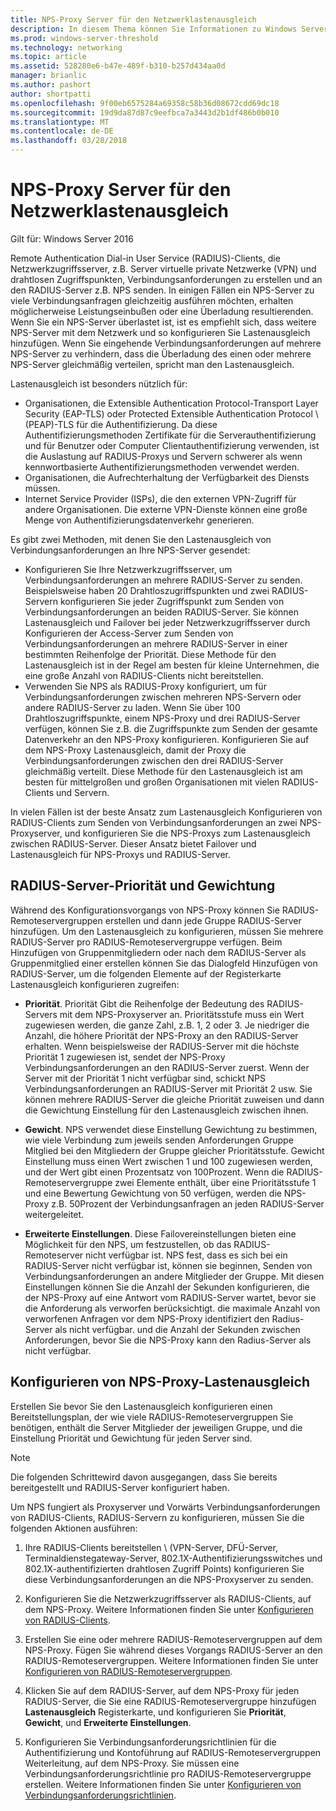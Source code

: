 ```yaml
---
title: NPS-Proxy Server für den Netzwerklastenausgleich
description: In diesem Thema können Sie Informationen zu Windows Server2016 und Windows10-VPN-Features und Funktionen.
ms.prod: windows-server-threshold
ms.technology: networking
ms.topic: article
ms.assetid: 528280e6-b47e-489f-b310-b257d434aa0d
manager: brianlic
ms.author: pashort
author: shortpatti
ms.openlocfilehash: 9f00eb6575284a69358c58b36d08672cdd69dc18
ms.sourcegitcommit: 19d9da87d87c9eefbca7a3443d2b1df486b0b010
ms.translationtype: MT
ms.contentlocale: de-DE
ms.lasthandoff: 03/28/2018
---
```

# <a name="nps-proxy-server-load-balancing"></a>NPS-Proxy Server für den Netzwerklastenausgleich

Gilt für: Windows Server 2016

Remote Authentication Dial-in User Service (RADIUS)-Clients, die Netzwerkzugriffsserver, z.B. Server virtuelle private Netzwerke (VPN) und drahtlosen Zugriffspunkten, Verbindungsanforderungen zu erstellen und an den RADIUS-Server z.B. NPS senden. In einigen Fällen ein NPS-Server zu viele Verbindungsanfragen gleichzeitig ausführen möchten, erhalten möglicherweise Leistungseinbußen oder eine Überladung resultierenden. Wenn Sie ein NPS-Server überlastet ist, ist es empfiehlt sich, dass weitere NPS-Server mit dem Netzwerk und so konfigurieren Sie Lastenausgleich hinzufügen. Wenn Sie eingehende Verbindungsanforderungen auf mehrere NPS-Server zu verhindern, dass die Überladung des einen oder mehrere NPS-Server gleichmäßig verteilen, spricht man den Lastenausgleich.

Lastenausgleich ist besonders nützlich für:

- Organisationen, die Extensible Authentication Protocol-Transport Layer Security \(EAP-TLS\) oder Protected Extensible Authentication Protocol \ (PEAP\)-TLS für die Authentifizierung. Da diese Authentifizierungsmethoden Zertifikate für die Serverauthentifizierung und für Benutzer oder Computer Clientauthentifizierung verwenden, ist die Auslastung auf RADIUS-Proxys und Servern schwerer als wenn kennwortbasierte Authentifizierungsmethoden verwendet werden.
- Organisationen, die Aufrechterhaltung der Verfügbarkeit des Diensts müssen.
- Internet Service Provider \(ISPs\), die den externen VPN-Zugriff für andere Organisationen. Die externe VPN-Dienste können eine große Menge von Authentifizierungsdatenverkehr generieren.

Es gibt zwei Methoden, mit denen Sie den Lastenausgleich von Verbindungsanforderungen an Ihre NPS-Server gesendet:

- Konfigurieren Sie Ihre Netzwerkzugriffsserver, um Verbindungsanforderungen an mehrere RADIUS-Server zu senden. Beispielsweise haben 20 Drahtloszugriffspunkten und zwei RADIUS-Servern konfigurieren Sie jeder Zugriffspunkt zum Senden von Verbindungsanforderungen an beiden RADIUS-Server. Sie können Lastenausgleich und Failover bei jeder Netzwerkzugriffsserver durch Konfigurieren der Access-Server zum Senden von Verbindungsanforderungen an mehrere RADIUS-Server in einer bestimmten Reihenfolge der Priorität. Diese Methode für den Lastenausgleich ist in der Regel am besten für kleine Unternehmen, die eine große Anzahl von RADIUS-Clients nicht bereitstellen.
- Verwenden Sie NPS als RADIUS-Proxy konfiguriert, um für Verbindungsanforderungen zwischen mehreren NPS-Servern oder andere RADIUS-Server zu laden. Wenn Sie über 100 Drahtloszugriffspunkte, einem NPS-Proxy und drei RADIUS-Server verfügen, können Sie z.B. die Zugriffspunkte zum Senden der gesamte Datenverkehr an den NPS-Proxy konfigurieren. Konfigurieren Sie auf dem NPS-Proxy Lastenausgleich, damit der Proxy die Verbindungsanforderungen zwischen den drei RADIUS-Server gleichmäßig verteilt. Diese Methode für den Lastenausgleich ist am besten für mittelgroßen und großen Organisationen mit vielen RADIUS-Clients und Servern.

In vielen Fällen ist der beste Ansatz zum Lastenausgleich Konfigurieren von RADIUS-Clients zum Senden von Verbindungsanforderungen an zwei NPS-Proxyserver, und konfigurieren Sie die NPS-Proxys zum Lastenausgleich zwischen RADIUS-Server. Dieser Ansatz bietet Failover und Lastenausgleich für NPS-Proxys und RADIUS-Server.

## <a name="radius-server-priority-and-weight"></a>RADIUS-Server-Priorität und Gewichtung

Während des Konfigurationsvorgangs von NPS-Proxy können Sie RADIUS-Remoteservergruppen erstellen und dann jede Gruppe RADIUS-Server hinzufügen. Um den Lastenausgleich zu konfigurieren, müssen Sie mehrere RADIUS-Server pro RADIUS-Remoteservergruppe verfügen. Beim Hinzufügen von Gruppenmitgliedern oder nach dem RADIUS-Server als Gruppenmitglied einer erstellen können Sie das Dialogfeld Hinzufügen von RADIUS-Server, um die folgenden Elemente auf der Registerkarte Lastenausgleich konfigurieren zugreifen:

- **Priorität**. Priorität Gibt die Reihenfolge der Bedeutung des RADIUS-Servers mit dem NPS-Proxyserver an. Prioritätsstufe muss ein Wert zugewiesen werden, die ganze Zahl, z.B. 1, 2 oder 3. Je niedriger die Anzahl, die höhere Priorität der NPS-Proxy an den RADIUS-Server erhalten. Wenn beispielsweise der RADIUS-Server mit die höchste Priorität 1 zugewiesen ist, sendet der NPS-Proxy Verbindungsanforderungen an den RADIUS-Server zuerst. Wenn der Server mit der Priorität 1 nicht verfügbar sind, schickt NPS Verbindungsanforderungen an RADIUS-Server mit Priorität 2 usw. Sie können mehrere RADIUS-Server die gleiche Priorität zuweisen und dann die Gewichtung Einstellung für den Lastenausgleich zwischen ihnen.

- **Gewicht**. NPS verwendet diese Einstellung Gewichtung zu bestimmen, wie viele Verbindung zum jeweils senden Anforderungen Gruppe Mitglied bei den Mitgliedern der Gruppe gleicher Prioritätsstufe. Gewicht Einstellung muss einen Wert zwischen 1 und 100 zugewiesen werden, und der Wert gibt einen Prozentsatz von 100Prozent. Wenn die RADIUS-Remoteservergruppe zwei Elemente enthält, über eine Prioritätsstufe 1 und eine Bewertung Gewichtung von 50 verfügen, werden die NPS-Proxy z.B. 50Prozent der Verbindungsanfragen an jeden RADIUS-Server weitergeleitet.

- **Erweiterte Einstellungen**. Diese Failovereinstellungen bieten eine Möglichkeit für den NPS, um festzustellen, ob das RADIUS-Remoteserver nicht verfügbar ist. NPS fest, dass es sich bei ein RADIUS-Server nicht verfügbar ist, können sie beginnen, Senden von Verbindungsanforderungen an andere Mitglieder der Gruppe. Mit diesen Einstellungen können Sie die Anzahl der Sekunden konfigurieren, die der NPS-Proxy auf eine Antwort vom RADIUS-Server wartet, bevor sie die Anforderung als verworfen berücksichtigt. die maximale Anzahl von verworfenen Anfragen vor dem NPS-Proxy identifiziert den Radius-Server als nicht verfügbar. und die Anzahl der Sekunden zwischen Anforderungen, bevor Sie die NPS-Proxy kann den Radius-Server als nicht verfügbar.

## <a name="configure-nps-proxy-load-balancing"></a>Konfigurieren von NPS-Proxy-Lastenausgleich

Erstellen Sie bevor Sie den Lastenausgleich konfigurieren einen Bereitstellungsplan, der wie viele RADIUS-Remoteservergruppen Sie benötigen, enthält die Server Mitglieder der jeweiligen Gruppe, und die Einstellung Priorität und Gewichtung für jeden Server sind.

>[!NOTE]
>Die folgenden Schrittewird davon ausgegangen, dass Sie bereits bereitgestellt und RADIUS-Server konfiguriert haben.

Um NPS fungiert als Proxyserver und Vorwärts Verbindungsanforderungen von RADIUS-Clients, RADIUS-Servern zu konfigurieren, müssen Sie die folgenden Aktionen ausführen:

1. Ihre RADIUS-Clients bereitstellen \ (VPN-Server, DFÜ-Server, Terminaldienstegateway-Server, 802.1X-Authentifizierungsswitches und 802.1X-authentifizierten drahtlosen Zugriff Points\) konfigurieren Sie diese Verbindungsanforderungen an die NPS-Proxyserver zu senden.

2. Konfigurieren Sie die Netzwerkzugriffsserver als RADIUS-Clients, auf dem NPS-Proxy. Weitere Informationen finden Sie unter [Konfigurieren von RADIUS-Clients](https://docs.microsoft.com/windows-server/networking/technologies/nps/nps-radius-clients-configure).

3. Erstellen Sie eine oder mehrere RADIUS-Remoteservergruppen auf dem NPS-Proxy. Fügen Sie während dieses Vorgangs RADIUS-Server an den RADIUS-Remoteservergruppen. Weitere Informationen finden Sie unter [Konfigurieren von RADIUS-Remoteservergruppen](https://docs.microsoft.com/windows-server/networking/technologies/nps/nps-crp-rrsg-configure).

4. Klicken Sie auf dem RADIUS-Server, auf dem NPS-Proxy für jeden RADIUS-Server, die Sie eine RADIUS-Remoteservergruppe hinzufügen **Lastenausgleich** Registerkarte, und konfigurieren Sie **Priorität**, **Gewicht**, und **Erweiterte Einstellungen**.

5. Konfigurieren Sie Verbindungsanforderungsrichtlinien für die Authentifizierung und Kontoführung auf RADIUS-Remoteservergruppen Weiterleitung, auf dem NPS-Proxy. Sie müssen eine Verbindungsanforderungsrichtlinie pro RADIUS-Remoteservergruppe erstellen. Weitere Informationen finden Sie unter [Konfigurieren von Verbindungsanforderungsrichtlinien](https://docs.microsoft.com/windows-server/networking/technologies/nps/nps-crp-configure).


